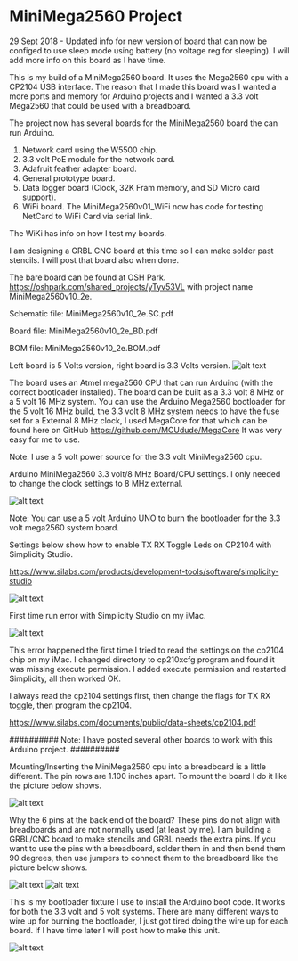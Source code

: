# MiniMega2560 Project

29 Sept 2018 - Updated info for new version of board that can now be configed to use sleep mode using battery (no voltage reg for sleeping). I will add more info on this board as I have time.

This is my build of a MiniMega2560 board. It uses the Mega2560 cpu with a CP2104 USB interface. The reason that I made this board was I wanted a more ports and memory for Arduino projects and I wanted a 3.3 volt Mega2560 that could be used with a breadboard.

The project now has several boards for the MiniMega2560 board the can run Arduino.
1. Network card using the W5500 chip.
2. 3.3 volt PoE module for the network card.
3. Adafruit feather adapter board.
4. General prototype board.
5. Data logger board (Clock, 32K Fram memory, and SD Micro card support).
6. WiFi board. The MiniMega2560v01_WiFi now has code for testing NetCard to WiFi Card via serial link.

The WiKi has info on how I test my boards.

I am designing a GRBL CNC board at this time so I can make solder past stencils. I will post that board also when done.

The bare board can be found at OSH Park. https://oshpark.com/shared_projects/yTyv53VL with project name MiniMega2560v10_2e.

Schematic file: MiniMega2560v10_2e.SC.pdf

Board file: MiniMega2560v10_2e_BD.pdf

BOM file: MiniMega2560v10_2e.BOM.pdf

Left board is 5 Volts version, right board is 3.3 Volts version.
![alt text](https://github.com/Sd4Projects/MiniMega2560/blob/master/MiniMega2560both.png "MiniMega2560 Board")

The board uses an Atmel mega2560 CPU that can run Arduino (with the correct bootloader installed).
The board can be built as a 3.3 volt 8 MHz or a 5 volt 16 MHz system.
You can use the Arduino Mega2560 bootloader for the 5 volt 16 MHz build, the 3.3 volt 8 MHz system needs to have the fuse set for a External 8 MHz clock, I used MegaCore for that which can be found here on
GitHub https://github.com/MCUdude/MegaCore It was very easy for me to use.

Note: I use a 5 volt power source for the 3.3 volt MiniMega2560 cpu.

Arduino MiniMega2560 3.3 volt/8 MHz Board/CPU settings. I only needed to change the clock settings to 8 MHz external.

![alt text](https://github.com/Sd4Projects/MiniMega2560/blob/master/MegaCore_Settings.png "MegaCore Settings")

Note: You can use a 5 volt Arduino UNO to burn the bootloader for the 3.3 volt mega2560 system board.


Settings below show how to enable TX RX Toggle Leds on CP2104 with Simplicity Studio.

https://www.silabs.com/products/development-tools/software/simplicity-studio

![alt text](https://github.com/Sd4Projects/MiniMega2560/blob/master/cp2104_enable_leds.png "CP2104 LEDs")

First time run error with Simplicity Studio on my iMac.

![alt text](https://github.com/Sd4Projects/MiniMega2560/blob/master/Simplicity_ERROR2.png "Simplicity Error")

This error happened the first time I tried to read the settings on the cp2104 chip on my iMac.
I changed directory to cp210xcfg program and found it was missing execute permission. I added execute permission and restarted Simplicity, all then worked OK.

I always read the cp2104 settings first, then change the flags for TX RX toggle, then program the cp2104.

https://www.silabs.com/documents/public/data-sheets/cp2104.pdf

##########  Note: I have posted several other boards to work with this Arduino project.  ##########

Mounting/Inserting the MiniMega2560 cpu into a breadboard is a little different. The pin rows are 1.100 inches apart. To mount the board I do it like the picture below shows.

![alt text](https://github.com/Sd4Projects/MiniMega2560/blob/master/MiniMega2560_BreadBoardMnt.jpg "MegaCore Breadboard")

Why the 6 pins at the back end of the board? These pins do not align with breadboards and are not normally used (at least by me). I am building a GRBL/CNC board to make stencils and GRBL needs the extra pins. If you want to use the pins with a breadboard, solder them in and then bend them 90 degrees, then use jumpers to connect them to the breadboard like the picture below shows.

![alt text](https://github.com/Sd4Projects/MiniMega2560/blob/master/BackPins1.jpg "MegaCore 6 pins")
![alt text](https://github.com/Sd4Projects/MiniMega2560/blob/master/BackPins2.jpg "MegaCore 6 pins")

This is my bootloader fixture I use to install the Arduino boot code. It works for both the 3.3 volt and 5 volt systems. There are many different ways to wire up for burning the bootloader, I just got tired doing the wire up for each board. If I have time later I will post how to make this unit.

![alt text](https://github.com/Sd4Projects/MiniMega2560/blob/master/BootBurnerJig.jpg "Boot burner jig")
